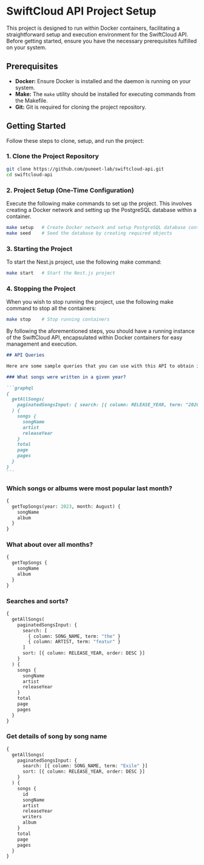 # SwiftCloud API Project Setup

This project is designed to run within Docker containers, facilitating a straightforward setup and execution environment for the SwiftCloud API. Before getting started, ensure you have the necessary prerequisites fulfilled on your system.

## Prerequisites

- **Docker:** Ensure Docker is installed and the daemon is running on your system.
- **Make:** The `make` utility should be installed for executing commands from the Makefile.
- **Git:** Git is required for cloning the project repository.

## Getting Started

Follow these steps to clone, setup, and run the project:

### 1. Clone the Project Repository

```bash
git clone https://github.com/puneet-lab/swiftcloud-api.git
cd swiftcloud-api
```

### 2. Project Setup (One-Time Configuration)

Execute the following make commands to set up the project. This involves creating a Docker network and setting up the PostgreSQL database within a container.

```bash
make setup   # Create Docker network and setup PostgreSQL database container
make seed    # Seed the database by creating required objects
```

### 3. Starting the Project

To start the Nest.js project, use the following make command:

```bash
make start   # Start the Nest.js project
```

### 4. Stopping the Project

When you wish to stop running the project, use the following make command to stop all the containers:

```bash
make stop    # Stop running containers
```

By following the aforementioned steps, you should have a running instance of the SwiftCloud API, encapsulated within Docker containers for easy management and execution.

````markdown
## API Queries

Here are some sample queries that you can use with this API to obtain information about songs and albums.

### What songs were written in a given year?

```graphql
{
  getAllSongs(
    paginatedSongsInput: { search: [{ column: RELEASE_YEAR, term: "2020" }] }
  ) {
    songs {
      songName
      artist
      releaseYear
    }
    total
    page
    pages
  }
}
```
````

### Which songs or albums were most popular last month?

```graphql
{
  getTopSongs(year: 2023, month: August) {
    songName
    album
  }
}
```

### What about over all months?

```graphql
{
  getTopSongs {
    songName
    album
  }
}
```

### Searches and sorts?

```graphql
{
  getAllSongs(
    paginatedSongsInput: {
      search: [
        { column: SONG_NAME, term: "the" }
        { column: ARTIST, term: "featur" }
      ]
      sort: [{ column: RELEASE_YEAR, order: DESC }]
    }
  ) {
    songs {
      songName
      artist
      releaseYear
    }
    total
    page
    pages
  }
}
```

### Get details of song by song name

```graphql
{
  getAllSongs(
    paginatedSongsInput: {
      search: [{ column: SONG_NAME, term: "Exile" }]
      sort: [{ column: RELEASE_YEAR, order: DESC }]
    }
  ) {
    songs {
      id
      songName
      artist
      releaseYear
      writers
      album
    }
    total
    page
    pages
  }
}
```

```

```
